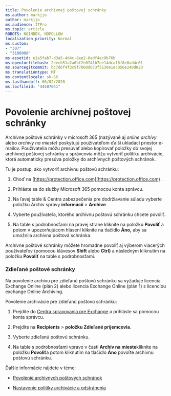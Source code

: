 ```yaml
---
title: Povolenie archívnej poštovej schránky
ms.author: markjjo
author: markjjo
ms.audience: ITPro
ms.topic: article
ROBOTS: NOINDEX, NOFOLLOW
localization_priority: Normal
ms.custom:
- "307"
- "3100008"
ms.assetid: e1a5fab7-d3a5-4d4c-8ee2-0edf4ec9b76b
ms.openlocfilehash: 2eecb51a2a6bf2e0741b7ee14dca16f8e0ad4c61
ms.sourcegitcommit: bc7d6f4f3c9f7060d073f5130e1ec856e248d020
ms.translationtype: MT
ms.contentlocale: sk-SK
ms.lasthandoff: 06/02/2020
ms.locfileid: "44507041"
---
```

# <a name="enable-an-archive-mailbox"></a>Povolenie archívnej poštovej schránky

Archívne poštové schránky v microsoft 365 (nazývané aj *online archívy* alebo *archívy na mieste)* poskytujú používateľom ďalší ukladací priestor e-mailov. Používatelia môžu presúvať alebo kopírovať položky do svojej archívnej poštovej schránky a správcovia môžu vytvoriť politiku archivácie, ktorá automaticky presúva položky do archívnych poštových schránok.
  
Tu je postup, ako vytvoriť archívnu poštovú schránku:
  
1. Choď na [https://protection.office.com](https://protection.office.com) .

2. Prihláste sa do služby Microsoft 365 pomocou konta správcu.

3. Na ľavej table &amp; Centra zabezpečenia pre dodržiavanie súladu vyberte položku Archív správy **informácií** \> **Archive**.

4. Vyberte používateľa, ktorého archívnu poštovú schránku chcete povoliť.

5. Na table s podrobnosťami na pravej strane kliknite na položku **Povoliť** a potom v upozorňujúcom hlásení kliknite na tlačidlo **Áno,** aby sa umožnila archívna poštová schránka.

Archívne poštové schránky môžete hromadne povoliť aj výberom viacerých používateľov (pomocou klávesov **Shift** alebo **Ctrl)** a následným kliknutím na položku **Povoliť** na table s podrobnosťami.
  
### <a name="shared-mailboxes"></a>Zdieľané poštové schránky

Na povolenie archívu pre zdieľanú poštovú schránku sa vyžaduje licencia Exchange Online (plán 2) alebo licencia Exchange Online (plán 1) s licenciou exchange Online Archiving.  

Povolenie archivácie pre zdieľanú poštovú schránku:

1. Prejdite do [Centra spravovania pre Exchange](https://outlook.office365.com/ecp) a prihláste sa pomocou konta správcu.

2. Prejdite na **Recipients**  >  **položku Zdieľané príjemcovia**.

3. Vyberte zdieľanú poštovú schránku.

4. Na table s podrobnosťami vpravo v časti **Archív na mieste**kliknite na položku **Povoliť**a potom kliknutím na tlačidlo **Áno** povoľte archívnu poštovú schránku.

Ďalšie informácie nájdete v téme:
  
- [Povolenie archívnych poštových schránok](https://docs.microsoft.com/microsoft-365/compliance/enable-archive-mailboxes)

- [Nastavenie politiky archivácie a odstránenia](https://docs.microsoft.com//office365/securitycompliance/set-up-an-archive-and-deletion-policy-for-mailboxes)
